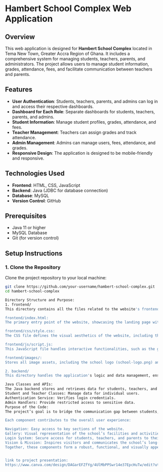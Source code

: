 # Hambert School Complex Web Application

## Overview
This web application is designed for **Hambert School Complex** located in Tema New Town, Greater Accra Region of Ghana. It includes a comprehensive system for managing students, teachers, parents, and administrators. The project allows users to manage student information, grades, attendance, fees, and facilitate communication between teachers and parents.

## Features
- **User Authentication**: Students, teachers, parents, and admins can log in and access their respective dashboards.
- **Dashboard for Each Role**: Separate dashboards for students, teachers, parents, and admins.
- **Student Information**: Manage student profiles, grades, attendance, and fees.
- **Teacher Management**: Teachers can assign grades and track attendance.
- **Admin Management**: Admins can manage users, fees, attendance, and grades.
- **Responsive Design**: The application is designed to be mobile-friendly and responsive.

## Technologies Used
- **Frontend**: HTML, CSS, JavaScript
- **Backend**: Java (JDBC for database connection)
- **Database**: MySQL
- **Version Control**: GitHub

## Prerequisites
- Java 11 or higher
- MySQL Database
- Git (for version control)

## Setup Instructions

### 1. Clone the Repository
Clone the project repository to your local machine:

```bash
git clone https://github.com/your-username/hambert-school-complex.git
cd hambert-school-complex

Directory Structure and Purpose:
1. frontend/
This directory contains all the files related to the website's frontend, including the HTML, CSS, JavaScript, and images that create a visually engaging and interactive user interface.

frontend/index.html:
The primary entry point of the website, showcasing the landing page with sections like Welcome, About Us, Vision & Mission, Photo Gallery, Login, and Contact. This file ensures a responsive layout using semantic HTML5 and links to other resources (CSS, JS, images) for styling and functionality.

frontend/css/style.css:
The CSS file defines the visual aesthetics of the website, including the breathtaking green color theme, responsive layouts, typography (Google Fonts), and animations for the gallery and navigation. It ensures the sticky sidebar navigation and maintains the uniform appearance of all pages.

frontend/js/script.js:
This JavaScript file handles interactive functionalities, such as the gallery slideshow (smooth image transitions), form validation for the login page, and dynamic navigation highlighting. It enhances the user experience by providing seamless interactivity.

frontend/images/:
Stores all image assets, including the school logo (school-logo.png) and gallery photos. These images are referenced in the HTML and styled using the CSS for visual consistency. Alt attributes ensure accessibility for users with disabilities.

2. backend/
This directory handles the application's logic and data management, ensuring dynamic functionality.

Java Classes and APIs:
The Java backend stores and retrieves data for students, teachers, and parents. It includes user authentication logic for the login page and APIs for fetching student details (attendance, grades, and fees) from a database. For example:
Student and Teacher Classes: Manage data for individual users.
Authentication Service: Verifies login credentials.
Admin Handlers: Provide restricted access to sensitive data.
Purpose of the Code:
The project’s goal is to bridge the communication gap between students, teachers, and parents while showcasing the school's unique identity. The frontend ensures a welcoming and professional presentation of the school, while the backend enables secure and functional data handling. The green color theme reflects growth and education, reinforcing the school’s mission to empower students as global leaders.

Each component contributes to the overall user experience:

Navigation: Easy access to key sections of the website.
Gallery: Visual representation of the school’s facilities and activities.
Login System: Secure access for students, teachers, and parents to their respective dashboards.
Vision & Mission: Inspires visitors and communicates the school’s long-term goals.
Together, these components form a robust, functional, and visually appealing platform for HAMBERT SCHOOL COMPLEX.


link to project presentation: 
https://www.canva.com/design/DAGarEFZfYg/4UlMbPPSwr14e37EpcHuTw/edit?utm_content=DAGarEFZfYg&utm_campaign=designshare&utm_medium=link2&utm_source=sharebutton